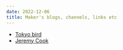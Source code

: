 ```yaml
---
date: 2022-12-06
title: Maker's blogs, channels, links etc
---
```


- [Tokyo bird](https://burariweb.info)
- [Jeremy Cook](https://jeremyscook.com/macro-keyboard-makes-music/)
